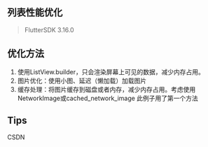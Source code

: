 ## 列表性能优化
> FlutterSDK 3.16.0

## 优化方法
1. 使用ListView.builder，只会渲染屏幕上可见的数据，减少内存占用。
2. 图片优化：使用小图、延迟（懒加载）加载图片
3. 缓存处理：将图片缓存到磁盘或者内存，减少内存占用。考虑使用NetworkImage或cached_network_image
此例子用了第一个方法

## Tips
CSDN 

